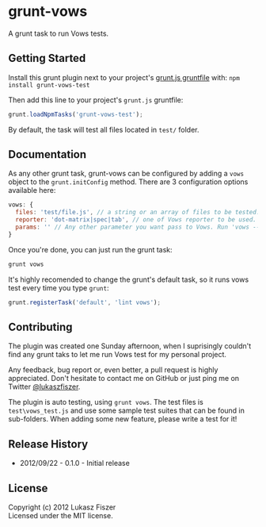 # grunt-vows

A grunt task to run Vows tests.

## Getting Started
Install this grunt plugin next to your project's [grunt.js gruntfile][getting_started] with: `npm install grunt-vows-test`

Then add this line to your project's `grunt.js` gruntfile:

```javascript
grunt.loadNpmTasks('grunt-vows-test');
```

By default, the task will test all  files located in `test/` folder.

[grunt]: https://github.com/cowboy/grunt
[getting_started]: https://github.com/cowboy/grunt/blob/master/docs/getting_started.md

## Documentation

As any other grunt task, grunt-vows can be configured by adding a `vows`
object to the `grunt.initConfig` method. There are 3 configuration options available here: 

```javascript
vows: {
  files: 'test/file.js', // a string or an array of files to be tested. Default: test/*.js
  reporter: 'dot-matrix|spec|tab', // one of Vows reporter to be used. Default: dot-matrix 
  params: '' // Any other parameter you want pass to Vows. Run 'vows --help' to see the full list.
}
```

Once you're done, you can just run the grunt task:

```javascript
grunt vows
```

It's highly recomended to change the grunt's default task, so it runs vows test every time you type `grunt`:

```javascript
grunt.registerTask('default', 'lint vows');
```

## Contributing
The plugin was created one Sunday afternoon, when I suprisingly couldn't find any grunt taks to let me run Vows test for my personal project.

Any feedback, bug report or, even better, a pull request is highly appreciated. Don't hesitate to contact me on GitHub or just ping me on Twitter [@lukaszfiszer](http://twitter.com/lukaszfiszer).

The plugin is auto testing, using ``grunt vows``. The test files is ``test\vows_test.js`` and use some sample test suites that can be found in sub-folders. When adding some new feature, please write a test for it!  

## Release History

* 2012/09/22 - 0.1.0 - Initial release 

## License
Copyright (c) 2012 Lukasz Fiszer  
Licensed under the MIT license.
